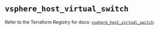 # `vsphere_host_virtual_switch`

Refer to the Terraform Registry for docs: [`vsphere_host_virtual_switch`](https://registry.terraform.io/providers/hashicorp/vsphere/2.6.1/docs/resources/host_virtual_switch).

